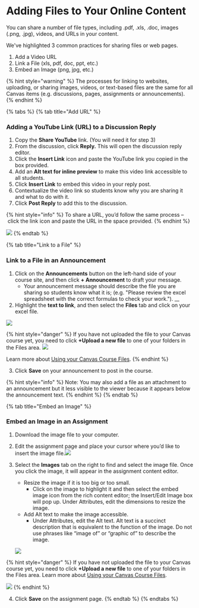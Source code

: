# Adding Files to Your Online Content

You can share a number of file types, including .pdf, .xls, .doc, images \(.png, .jpg\), videos, and URLs in your content. 

We've highlighted 3 common practices for sharing files or web pages.

1. Add a Video URL
2. Link a File \(xls, pdf, doc, ppt, etc.\)
3. Embed an Image \(png, jpg, etc.\)

{% hint style="warning" %}
The processes for linking to websites, uploading, or sharing images, videos, or text-based files are the same for all Canvas items \(e.g. discussions,  pages, assignments or announcements\).
{% endhint %}

{% tabs %}
{% tab title="Add URL" %}
### Adding a YouTube Link \(URL\) to a Discussion Reply

1. Copy the **Share YouTube** link. \(You will need it for step 3\)
2. From the discussion, click **Reply.** This will open the discussion reply editor.
3. Click the **Insert Link** icon and paste the YouTube link you copied in the box provided.
4. Add an **Alt text for inline preview** to make this video link accessible to all students.
5. Click **Insert Link** to embed this video in your reply post.
6. Contextualize the video link so students know why you are sharing it and what to do with it.
7. Click **Post Reply** to add this to the discussion.

{% hint style="info" %}
To share a URL, you’d follow the same process – click the link icon and paste the URL in the space provided.
{% endhint %}

![](https://lh5.googleusercontent.com/wzrcbTwpqbuOjGdMsldc_XEG45l15huSkvjvim1YDNJWNx-I5bM3jouMjE0zN_kTyxojghKqhZo3IiU8fGWsJRqFqb59keiMsN0XWVYuIerAvw7hLNecoVSM0oYOL-Ew4k6JZ5nt)
{% endtab %}

{% tab title="Link to a File" %}
### Link to a File in an Announcement 

1. Click on the **Announcements** button on the left-hand side of your course site, and then click **+ Announcement** to draft your message. 
   * Your announcement message should describe the file you are sharing so students know what it is; \(e.g. "Please review the excel spreadsheet with the correct formulas to check your work."\). __
2. Highlight the **text to link**, and then select the **Files** tab and click on your excel file. 

![](https://lh5.googleusercontent.com/5VbO4_q7ziuYhEtLQrMVINbTI_UBLkgFRy1I47_j2ZtXP19uwgiDDsJpfKaWqvMRvQ9dNp7zZI6X9TgftbPrbJeunlsexqSBfZ2GoZ-TKvNucokCHn4R5yihyukRTOseIQIyijhb)

{% hint style="danger" %}
If you have not uploaded the file to your Canvas course yet, you need to click **+Upload a new file** to one of your folders in the Files area. ![](https://lh4.googleusercontent.com/ou83T0OQatmdciZIjdxJnQ9naqbxm9iBkcsdm2t_0gb2kmWaQAQD32_654O1Sq8GoesZ80n0wkMs0-kv4sJARN2kdpdez0lzC5PQDC3ZuZblV-2BU3ua3oHreCznrDAaSuog9mUD)

Learn more about [Using your Canvas Course Files](https://brown-sps-online.gitbook.io/facultyguide/working-in-canvas/using-your-course-files).
{% endhint %}

3. Click **Save** on your announcement to post in the course.

{% hint style="info" %}
Note: You may also add a file as an attachment to an announcement but it less visible to the viewer because it appears below the announcement text.
{% endhint %}
{% endtab %}

{% tab title="Embed an Image" %}
### Embed an Image in an Assignment

1. Download the image file to your computer. 
2. Edit the assignment page and place your cursor where you’d like to insert the image file.![](https://lh3.googleusercontent.com/6YhTvrXCbrb173OKM-v0_1UC8aCEvgkxahiQbYmLrShZ1T9puRmPLJ5MNYzgqSYlcENSJWscJYGd8XHWKiuIz_r7tLhWfgVaNgr-tOOXj0C2ciUzcy0O3FwQdPZjTUfKn01CAArT)
3. Select the **Images** tab on the right to find and select the image file. Once you click the image, it will appear in the assignment content editor.

   * Resize the image if it is too big or too small. 
     * Click on the image to highlight it and then select the embed image icon from the rich content editor; the Insert/Edit Image box will pop up. Under Attributes, edit the dimensions to resize the image.
   * Add Alt text to make the image accessible. 
     * Under Attributes, edit the Alt text. Alt text is a succinct description that is equivalent to the function of the image. Do not use phrases like “image of” or “graphic of” to describe the image.

   ![](https://lh3.googleusercontent.com/eA43hoTDRE3ac6l5a-TmfdbNr7I8ay0uDjoFPPgmOEE7o63D4EWbYcyIY_tLhvCWJt_Opq2SCHfO4-op4CqrC_leU_RmFWqXcBtAVlYyzk8MW7WzWpz6endicB5YLwgL3KBwlXAK)

{% hint style="danger" %}
If you have not uploaded the file to your Canvas course yet, you need to click **+Upload a new file** to one of your folders in the Files area. Learn more about [Using your Canvas Course Files](https://brown-sps-online.gitbook.io/facultyguide/working-in-canvas/using-your-course-files).

![](https://lh4.googleusercontent.com/ou83T0OQatmdciZIjdxJnQ9naqbxm9iBkcsdm2t_0gb2kmWaQAQD32_654O1Sq8GoesZ80n0wkMs0-kv4sJARN2kdpdez0lzC5PQDC3ZuZblV-2BU3ua3oHreCznrDAaSuog9mUD)
{% endhint %}

4. Click **Save** on the assignment page.
{% endtab %}
{% endtabs %}

